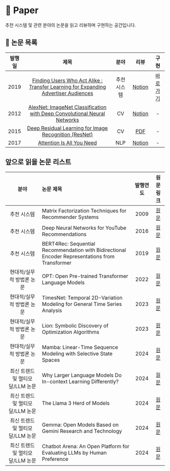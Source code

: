 # 📗 Paper

추천 시스템 및 관련 분야의 논문을 읽고 리뷰하며 구현하는 공간입니다.

## 📖 논문 목록

| 발행일 | 제목 | 분야 | 리뷰 | 구현 |
|:---:|:---:|:---:|:---:|:---:|
| 2019 | [Finding Users Who Act Alike : Transfer Learning for Expanding Advertiser Audiences](https://www.pinterestlabs.com/media/phkg2uau/transferlearning-kdd2019.pdf) | 추천시스템 | [Notion](https://roasted-rake-be8.notion.site/Finding-Users-Who-Act-Alike-Transfer-Learning-for-Expanding-Advertiser-Audiences-1dc818aea60f80c0a738e856a4b1dfb2) | [바로가기](./Finding%20Users%20Who%20Act%20Alike_Transfer%20Learning%20for%20Expanding%20Advertiser%20Audiences)|
| 2012 | [AlexNet: ImageNet Classification with Deep Convolutional Neural Networks](https://proceedings.neurips.cc/paper_files/paper/2012/file/c399862d3b9d6b76c8436e924a68c45b-Paper.pdf) | CV | [Notion](https://roasted-rake-be8.notion.site/ImageNet-Classification-with-Deep-Convolutional-Neural-Networks-2012-1fb818aea60f80649988cba3b9c695aa?source=copy_link) | - |
| 2015 | [Deep Residual Learning for Image Recognition (ResNet)](https://arxiv.org/abs/1512.03385) | CV | [PDF](./Deep%20Residual%20Learning%20for%20Image%20Recognition%20(ResNet)/Deep_Residual_Learning_for_Image_Recognition_(ResNet)%20논문%20리뷰.pdf) | - |
| 2017 | [Attention Is All You Need](https://arxiv.org/abs/1706.03762) | NLP | [Notion](https://www.notion.so/Attention-is-all-you-need-2017-205818aea60f80d986aed29772bbc9ff) | - |

## 앞으로 읽을 논문 리스트

| 분야 | 논문 제목 | 발행연도 | 원문 링크 |
|:---:|:---|:---:|:---:|
| 추천 시스템 | Matrix Factorization Techniques for Recommender Systems | 2009 | [원문](https://datajobs.com/data-science-repo/Recommender-Systems-[Netflix].pdf) |
| 추천 시스템 | Deep Neural Networks for YouTube Recommendations | 2016 | [원문](https://static.googleusercontent.com/media/research.google.com/ko//pubs/archive/45530.pdf) |
| 추천 시스템 | BERT4Rec: Sequential Recommendation with Bidirectional Encoder Representations from Transformer | 2019 | [원문](https://arxiv.org/pdf/1904.06690.pdf) |
| 현대적/실무적 방법론 논문 | OPT: Open Pre-trained Transformer Language Models | 2022 | [원문](https://arxiv.org/pdf/2205.01068) |
| 현대적/실무적 방법론 논문 | TimesNet: Temporal 2D-Variation Modeling for General Time Series Analysis | 2023 | [원문](https://arxiv.org/pdf/2210.02186) |
| 현대적/실무적 방법론 논문 | Lion: Symbolic Discovery of Optimization Algorithms | 2023 | [원문](https://arxiv.org/pdf/2302.06675) |
| 현대적/실무적 방법론 논문 | Mamba: Linear-Time Sequence Modeling with Selective State Spaces | 2024 | [원문](https://arxiv.org/pdf/2312.00752) |
| 최신 트렌드 및 멀티모달/LLM 논문 | Why Larger Language Models Do In-context Learning Differently? | 2024 | [원문](https://arxiv.org/pdf/2405.19592) |
| 최신 트렌드 및 멀티모달/LLM 논문 | The Llama 3 Herd of Models | 2024 | [원문](https://arxiv.org/pdf/2407.21783) |
| 최신 트렌드 및 멀티모달/LLM 논문 | Gemma: Open Models Based on Gemini Research and Technology | 2024 | [원문](https://arxiv.org/pdf/2403.08295) |
| 최신 트렌드 및 멀티모달/LLM 논문 | Chatbot Arena: An Open Platform for Evaluating LLMs by Human Preference | 2024 | [원문](https://arxiv.org/pdf/2403.04132) |
